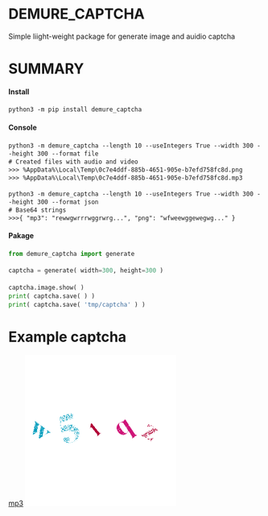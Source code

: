 # DEMURE_CAPTCHA
Simple liight-weight package for generate image and auidio captcha

# SUMMARY
#### Install
```shell
python3 -m pip install demure_captcha
```
#### Console
```shell
python3 -m demure_captcha --length 10 --useIntegers True --width 300 --height 300 --format file
# Created files with audio and video
>>> %AppData%\Local\Temp\0c7e4ddf-885b-4651-905e-b7efd758fc8d.png
>>> %AppData%\Local\Temp\0c7e4ddf-885b-4651-905e-b7efd758fc8d.mp3

python3 -m demure_captcha --length 10 --useIntegers True --width 300 --height 300 --format json
# Base64 strings
>>>{ "mp3": "rewwgwrrrwggrwrg...", "png": "wfweewggewegwg..." }
```
#### Pakage
```python
from demure_captcha import generate

captcha = generate( width=300, height=300 )

captcha.image.show( )
print( captcha.save( ) )
print( captcha.save( 'tmp/captcha' ) )
```
# Example captcha
[mp3](example-captcha.mp3)
![png](example-captcha.png)
